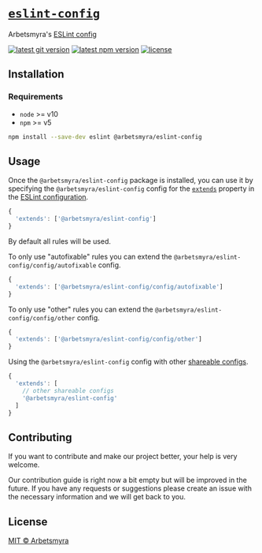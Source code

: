 # [`eslint-config`](https://github.com/arbetsmyra/eslint-config)

Arbetsmyra's [ESLint config](https://eslint.org/docs/developer-guide/shareable-configs)

[![latest git version](https://img.shields.io/github/v/tag/arbetsmyra/eslint-config?label=version)](https://github.com/arbetsmyra/eslint-config)
[![latest npm version](https://img.shields.io/npm/v/@arbetsmyra/eslint-config)](https://www.npmjs.com/package/@arbetsmyra/eslint-config)
[![license](https://img.shields.io/github/license/arbetsmyra/eslint-config)](https://github.com/arbetsmyra/eslint-config/blob/master/LICENSE)

## Installation

### Requirements

- `node` >= v10
- `npm` >= v5

```bash
npm install --save-dev eslint @arbetsmyra/eslint-config
```

## Usage

Once the `@arbetsmyra/eslint-config` package is installed, you can use it by specifying the `@arbetsmyra/eslint-config` config for the [`extends`](http://eslint.org/docs/user-guide/configuring#extending-configuration-files) property in the [ESLint configuration](http://eslint.org/docs/user-guide/configuring).

```js
{
  'extends': ['@arbetsmyra/eslint-config']
}
```

By default all rules will be used.

To only use "autofixable" rules you can extend the `@arbetsmyra/eslint-config/config/autofixable` config.

```js
{
  'extends': ['@arbetsmyra/eslint-config/config/autofixable']
}
```

To only use "other" rules you can extend the `@arbetsmyra/eslint-config/config/other` config.

```js
{
  'extends': ['@arbetsmyra/eslint-config/config/other']
}
```

Using the `@arbetsmyra/eslint-config` config with other [shareable configs](https://eslint.org/docs/developer-guide/shareable-configs).

```js
{
  'extends': [
    // other shareable configs
    '@arbetsmyra/eslint-config'
  ]
}
```

## Contributing

If you want to contribute and make our project better, your help is very welcome.

Our contribution guide is right now a bit empty but will be improved in the future. If you have any requests or suggestions please create an issue with the necessary information and we will get back to you.

## License

[MIT © Arbetsmyra](https://choosealicense.com/licenses/mit/)
